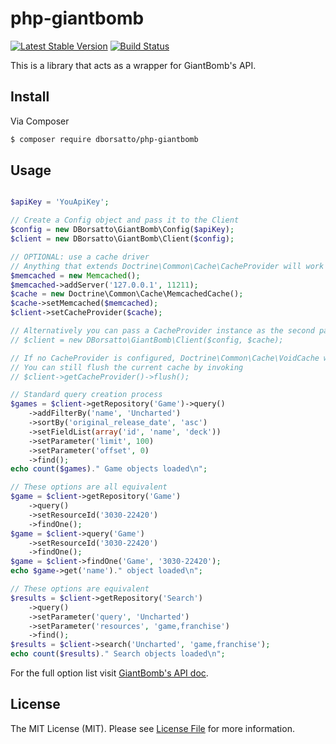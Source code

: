 # php-giantbomb

[![Latest Stable Version](https://poser.pugx.org/dborsatto/php-giantbomb/v/stable)](https://packagist.org/packages/dborsatto/php-giantbomb)
[![Build Status](https://secure.travis-ci.org/dborsatto/php-giantbomb.png?branch=master)](http://travis-ci.org/dborsatto/php-giantbomb)

This is a library that acts as a wrapper for GiantBomb's API.

## Install

Via Composer

``` bash
$ composer require dborsatto/php-giantbomb
```

## Usage
```php

$apiKey = 'YouApiKey';

// Create a Config object and pass it to the Client
$config = new DBorsatto\GiantBomb\Config($apiKey);
$client = new DBorsatto\GiantBomb\Client($config);

// OPTIONAL: use a cache driver
// Anything that extends Doctrine\Common\Cache\CacheProvider will work
$memcached = new Memcached();
$memcached->addServer('127.0.0.1', 11211);
$cache = new Doctrine\Common\Cache\MemcachedCache();
$cache->setMemcached($memcached);
$client->setCacheProvider($cache);

// Alternatively you can pass a CacheProvider instance as the second parameter of the Client's constructor
// $client = new DBorsatto\GiantBomb\Client($config, $cache);

// If no CacheProvider is configured, Doctrine\Common\Cache\VoidCache will be used
// You can still flush the current cache by invoking
// $client->getCacheProvider()->flush();

// Standard query creation process
$games = $client->getRepository('Game')->query()
    ->addFilterBy('name', 'Uncharted')
    ->sortBy('original_release_date', 'asc')
    ->setFieldList(array('id', 'name', 'deck'))
    ->setParameter('limit', 100)
    ->setParameter('offset', 0)
    ->find();
echo count($games)." Game objects loaded\n";

// These options are all equivalent
$game = $client->getRepository('Game')
    ->query()
    ->setResourceId('3030-22420')
    ->findOne();
$game = $client->query('Game')
    ->setResourceId('3030-22420')
    ->findOne();
$game = $client->findOne('Game', '3030-22420');
echo $game->get('name')." object loaded\n";

// These options are equivalent
$results = $client->getRepository('Search')
    ->query()
    ->setParameter('query', 'Uncharted')
    ->setParameter('resources', 'game,franchise')
    ->find();
$results = $client->search('Uncharted', 'game,franchise');
echo count($results)." Search objects loaded\n";
```

For the full option list visit [GiantBomb's API doc](http://www.giantbomb.com/api/documentation).

## License

The MIT License (MIT). Please see [License File](LICENSE.md) for more information.

